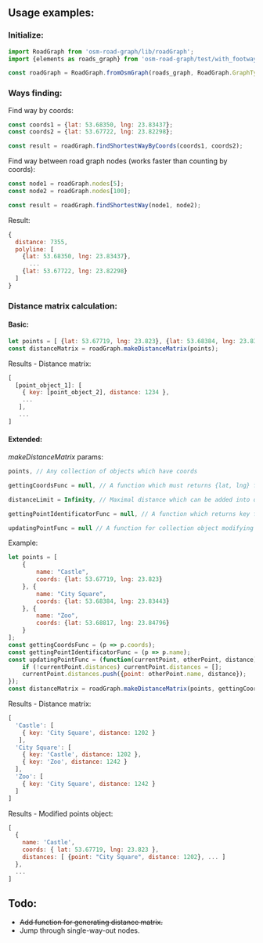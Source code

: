 
## Usage examples:
### Initialize:
```js
import RoadGraph from 'osm-road-graph/lib/roadGraph';
import {elements as roads_graph} from 'osm-road-graph/test/with_footways.json';

const roadGraph = RoadGraph.fromOsmGraph(roads_graph, RoadGraph.GraphTypes.pedestrian);
```
### Ways finding:
Find way by coords:
```js
const coords1 = {lat: 53.68350, lng: 23.83437};
const coords2 = {lat: 53.67722, lng: 23.82298};

const result = roadGraph.findShortestWayByCoords(coords1, coords2);
```

Find way between road graph nodes (works faster than counting by coords): 
```js
const node1 = roadGraph.nodes[5];
const node2 = roadGraph.nodes[100];

const result = roadGraph.findShortestWay(node1, node2);
```

Result:
```js
{ 
  distance: 7355,
  polyline: [ 
    {lat: 53.68350, lng: 23.83437},
      ...
    {lat: 53.67722, lng: 23.82298}
  ]
}
```

### Distance matrix calculation:
#### Basic:
```js
let points = [ {lat: 53.67719, lng: 23.823}, {lat: 53.68384, lng: 23.83443}, {lat: 53.68817, lng: 23.84796} ];
const distanceMatrix = roadGraph.makeDistanceMatrix(points);
```
Results - Distance matrix:
```js 
[ 
  [point_object_1]: [ 
    { key: [point_object_2], distance: 1234 },
    ...
   ],
   ...
]
```

#### Extended:
_makeDistanceMatrix_ params:
```js
points, // Any collection of objects which have coords

gettingCoordsFunc = null, // A function which must returns {lat, lng} from object

distanceLimit = Infinity, // Maximal distance which can be added into distance matrix

gettingPointIdentificatorFunc = null, // A function which returns key from object (by default is same object)

updatingPointFunc = null // A function for collection object modifying
```
Example:
```js
let points = [
    {
        name: "Castle",
        coords: {lat: 53.67719, lng: 23.823}
    }, {
        name: "City Square",
        coords: {lat: 53.68384, lng: 23.83443}
    }, {
        name: "Zoo",
        coords: {lat: 53.68817, lng: 23.84796}
    }
];
const gettingCoordsFunc = (p => p.coords);
const gettingPointIdentificatorFunc = (p => p.name);
const updatingPointFunc = (function(currentPoint, otherPoint, distance){
    if (!currentPoint.distances) currentPoint.distances = [];
    currentPoint.distances.push({point: otherPoint.name, distance});
});
const distanceMatrix = roadGraph.makeDistanceMatrix(points, gettingCoordsFunc, 1500, gettingPointIdentificatorFunc, updatingPointFunc);
```
Results - Distance matrix:
```js 
[ 
  'Castle': [ 
    { key: 'City Square', distance: 1202 } 
   ],
  'City Square': [ 
    { key: 'Castle', distance: 1202 },
    { key: 'Zoo', distance: 1242 } 
  ],
  'Zoo': [ 
    { key: 'City Square', distance: 1242 } 
  ]
]
```
Results - Modified points object:
```js
[ 
  { 
    name: 'Castle',
    coords: { lat: 53.67719, lng: 23.823 },
    distances: [ {point: "City Square", distance: 1202}, ... ] 
  },
  ...
]
```


## Todo:
* ~~Add function for generating distance matrix.~~
* Jump through single-way-out nodes.
